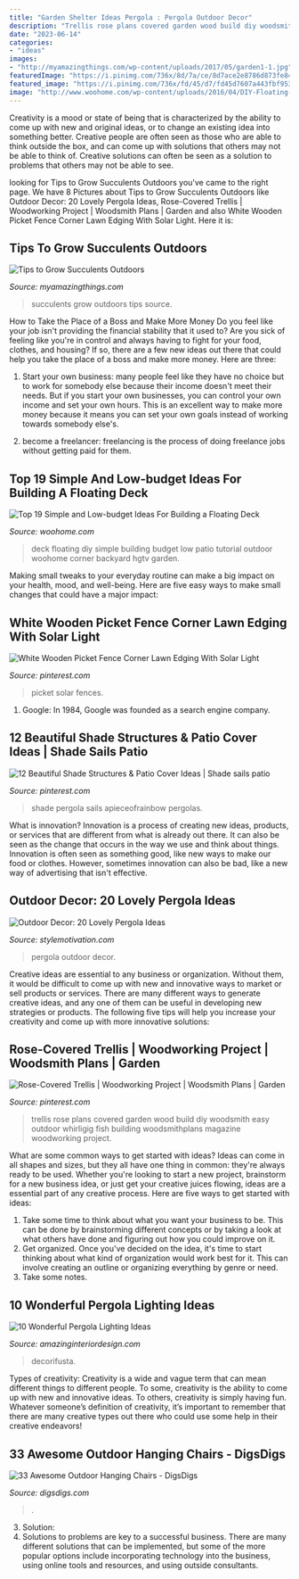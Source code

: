 ```yaml
---
title: "Garden Shelter Ideas Pergola : Pergola Outdoor Decor"
description: "Trellis rose plans covered garden wood build diy woodsmith easy outdoor whirligig fish building woodsmithplans magazine woodworking project"
date: "2023-06-14"
categories:
- "ideas"
images:
- "http://myamazingthings.com/wp-content/uploads/2017/05/garden1-1.jpg"
featuredImage: "https://i.pinimg.com/736x/8d/7a/ce/8d7ace2e8786d873fe8475966e0e83a2.jpg"
featured_image: "https://i.pinimg.com/736x/fd/45/d7/fd45d7607a443fbf95396611ebbfb0e4.jpg"
image: "http://www.woohome.com/wp-content/uploads/2016/04/DIY-Floating-Deck-Woohome-13.jpg"
---
```



Creativity is a mood or state of being that is characterized by the ability to come up with new and original ideas, or to change an existing idea into something better. Creative people are often seen as those who are able to think outside the box, and can come up with solutions that others may not be able to think of. Creative solutions can often be seen as a solution to problems that others may not be able to see.

	

		
looking for Tips to Grow Succulents Outdoors you've came to the right page. We have 8 Pictures about Tips to Grow Succulents Outdoors like Outdoor Decor: 20 Lovely Pergola Ideas, Rose-Covered Trellis | Woodworking Project | Woodsmith Plans | Garden and also White Wooden Picket Fence Corner Lawn Edging With Solar Light. Here it is:
		
    
## Tips To Grow Succulents Outdoors

<img loading=lazy src="http://myamazingthings.com/wp-content/uploads/2017/05/garden1-1.jpg" onerror="this.onerror=null;this.src='https://tse3.mm.bing.net/th?id=OIP.iWvZKCTMc6Bwmb2YDzAD9QHaLB&amp;pid=15.1';" alt="Tips to Grow Succulents Outdoors">

_Source: myamazingthings.com_

>succulents grow outdoors tips source. 

	

How to Take the Place of a Boss and Make More Money
Do you feel like your job isn't providing the financial stability that it used to? Are you sick of feeling like you're in control and always having to fight for your food, clothes, and housing? If so, there are a few new ideas out there that could help you take the place of a boss and make more money. Here are three:
1. Start your own business: many people feel like they have no choice but to work for somebody else because their income doesn't meet their needs. But if you start your own businesses, you can control your own income and set your own hours. This is an excellent way to make more money because it means you can set your own goals instead of working towards somebody else's.

2. become a freelancer: freelancing is the process of doing freelance jobs without getting paid for them.

    
## Top 19 Simple And Low-budget Ideas For Building A Floating Deck

<img loading=lazy src="http://www.woohome.com/wp-content/uploads/2016/04/DIY-Floating-Deck-Woohome-13.jpg" onerror="this.onerror=null;this.src='https://tse2.mm.bing.net/th?id=OIP.QXCKHfwfbtqoNlMmpC79dwHaO0&amp;pid=15.1';" alt="Top 19 Simple and Low-budget Ideas For Building a Floating Deck">

_Source: woohome.com_

>deck floating diy simple building budget low patio tutorial outdoor woohome corner backyard hgtv garden. 

	

Making small tweaks to your everyday routine can make a big impact on your health, mood, and well-being. Here are five easy ways to make small changes that could have a major impact: 

    
## White Wooden Picket Fence Corner Lawn Edging With Solar Light

<img loading=lazy src="https://i.pinimg.com/736x/fd/45/d7/fd45d7607a443fbf95396611ebbfb0e4.jpg" onerror="this.onerror=null;this.src='https://tse2.mm.bing.net/th?id=OIP.pyt7ZYjZ4vSuDBRsPKdp-gHaF1&amp;pid=15.1';" alt="White Wooden Picket Fence Corner Lawn Edging With Solar Light">

_Source: pinterest.com_

>picket solar fences. 

	

1. Google: In 1984, Google was founded as a search engine company.

    
## 12 Beautiful Shade Structures &amp; Patio Cover Ideas | Shade Sails Patio

<img loading=lazy src="https://i.pinimg.com/736x/89/26/18/89261871aff46fc82008d2a06a4ed210.jpg" onerror="this.onerror=null;this.src='https://tse3.mm.bing.net/th?id=OIP.tcf4YQMVArz1Y4E24WqDRgHaKX&amp;pid=15.1';" alt="12 Beautiful Shade Structures &amp; Patio Cover Ideas | Shade sails patio">

_Source: pinterest.com_

>shade pergola sails apieceofrainbow pergolas. 

	

What is innovation?
Innovation is a process of creating new ideas, products, or services that are different from what is already out there. It can also be seen as the change that occurs in the way we use and think about things. Innovation is often seen as something good, like new ways to make our food or clothes. However, sometimes innovation can also be bad, like a new way of advertising that isn't effective.

    
## Outdoor Decor: 20 Lovely Pergola Ideas

<img loading=lazy src="https://stylemotivation.com/wp-content/uploads/2020/02/28-pergola-ideas-homebnc.jpg" onerror="this.onerror=null;this.src='https://tse3.mm.bing.net/th?id=OIP.DBMP2SBO6nAo3XWTxbFdlgHaLH&amp;pid=15.1';" alt="Outdoor Decor: 20 Lovely Pergola Ideas">

_Source: stylemotivation.com_

>pergola outdoor decor. 

	

Creative ideas are essential to any business or organization. Without them, it would be difficult to come up with new and innovative ways to market or sell products or services. There are many different ways to generate creative ideas, and any one of them can be useful in developing new strategies or products. The following five tips will help you increase your creativity and come up with more innovative solutions: 

    
## Rose-Covered Trellis | Woodworking Project | Woodsmith Plans | Garden

<img loading=lazy src="https://i.pinimg.com/736x/8d/7a/ce/8d7ace2e8786d873fe8475966e0e83a2.jpg" onerror="this.onerror=null;this.src='https://tse1.mm.bing.net/th?id=OIP.K1k4DeX-mEtWYo6SpNCwXwHaKH&amp;pid=15.1';" alt="Rose-Covered Trellis | Woodworking Project | Woodsmith Plans | Garden">

_Source: pinterest.com_

>trellis rose plans covered garden wood build diy woodsmith easy outdoor whirligig fish building woodsmithplans magazine woodworking project. 

	

What are some common ways to get started with ideas?
Ideas can come in all shapes and sizes, but they all have one thing in common: they're always ready to be used. Whether you're looking to start a new project, brainstorm for a new business idea, or just get your creative juices flowing, ideas are a essential part of any creative process. Here are five ways to get started with ideas: 
1. Take some time to think about what you want your business to be. This can be done by brainstorming different concepts or by taking a look at what others have done and figuring out how you could improve on it. 
2. Get organized. Once you've decided on the idea, it's time to start thinking about what kind of organization would work best for it. This can involve creating an outline or organizing everything by genre or need. 
3. Take some notes.

    
## 10 Wonderful Pergola Lighting Ideas

<img loading=lazy src="https://www.amazinginteriordesign.com/wp-content/uploads/2017/08/10-Wonderful-Pergola-Lighting-Ideas-6.jpg" onerror="this.onerror=null;this.src='https://tse2.mm.bing.net/th?id=OIP.EzOwOOKRwlnJsfiTp4Bx-gHaKD&amp;pid=15.1';" alt="10 Wonderful Pergola Lighting Ideas">

_Source: amazinginteriordesign.com_

>decorifusta. 

	

Types of creativity:
Creativity is a wide and vague term that can mean different things to different people. To some, creativity is the ability to come up with new and innovative ideas. To others, creativity is simply having fun. Whatever someone’s definition of creativity, it’s important to remember that there are many creative types out there who could use some help in their creative endeavors!

    
## 33 Awesome Outdoor Hanging Chairs - DigsDigs

<img loading=lazy src="https://www.digsdigs.com/photos/awesome-outdoor-hanging-chairs-28.jpg" onerror="this.onerror=null;this.src='https://tse3.mm.bing.net/th?id=OIP.ELV81nC-0ov33BWoOGAD_gAAAA&amp;pid=15.1';" alt="33 Awesome Outdoor Hanging Chairs - DigsDigs">

_Source: digsdigs.com_

>. 

	

3. Solution:
3. Solutions to problems are key to a successful business. There are many different solutions that can be implemented, but some of the more popular options include incorporating technology into the business, using online tools and resources, and using outside consultants.

